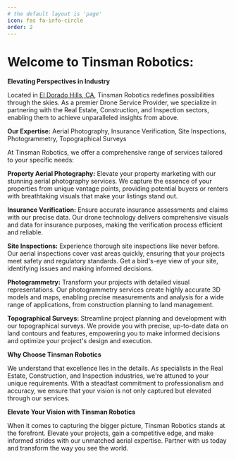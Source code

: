```yaml
---
# the default layout is 'page'
icon: fas fa-info-circle
order: 2
---
```


# Welcome to Tinsman Robotics: 
**Elevating Perspectives in Industry**


Located in [El Dorado Hills, CA](https://maps.app.goo.gl/uDyJucztPTfkU5J78), Tinsman Robotics redefines possibilities through the skies. As a premier Drone Service Provider, we specialize in partnering with the Real Estate, Construction, and Inspection sectors, enabling them to achieve unparalleled insights from above.

**Our Expertise:** Aerial Photography, Insurance Verification, Site Inspections, Photogrammetry, Topographical Surveys

At Tinsman Robotics, we offer a comprehensive range of services tailored to your specific needs:

**Property Aerial Photography:**
Elevate your property marketing with our stunning aerial photography services. We capture the essence of your properties from unique vantage points, providing potential buyers or renters with breathtaking visuals that make your listings stand out.

**Insurance Verification:**
Ensure accurate insurance assessments and claims with our precise data. Our drone technology delivers comprehensive visuals and data for insurance purposes, making the verification process efficient and reliable.

**Site Inspections:**
Experience thorough site inspections like never before. Our aerial inspections cover vast areas quickly, ensuring that your projects meet safety and regulatory standards. Get a bird's-eye view of your site, identifying issues and making informed decisions.

**Photogrammetry:**
Transform your projects with detailed visual representations. Our photogrammetry services create highly accurate 3D models and maps, enabling precise measurements and analysis for a wide range of applications, from construction planning to land management.

**Topographical Surveys:**
Streamline project planning and development with our topographical surveys. We provide you with precise, up-to-date data on land contours and features, empowering you to make informed decisions and optimize your project's design and execution.

**Why Choose Tinsman Robotics**

We understand that excellence lies in the details. As specialists in the Real Estate, Construction, and Inspection industries, we're attuned to your unique requirements. With a steadfast commitment to professionalism and accuracy, we ensure that your vision is not only captured but elevated through our services.

**Elevate Your Vision with Tinsman Robotics**

When it comes to capturing the bigger picture, Tinsman Robotics stands at the forefront. Elevate your projects, gain a competitive edge, and make informed strides with our unmatched aerial expertise. Partner with us today and transform the way you see the world.